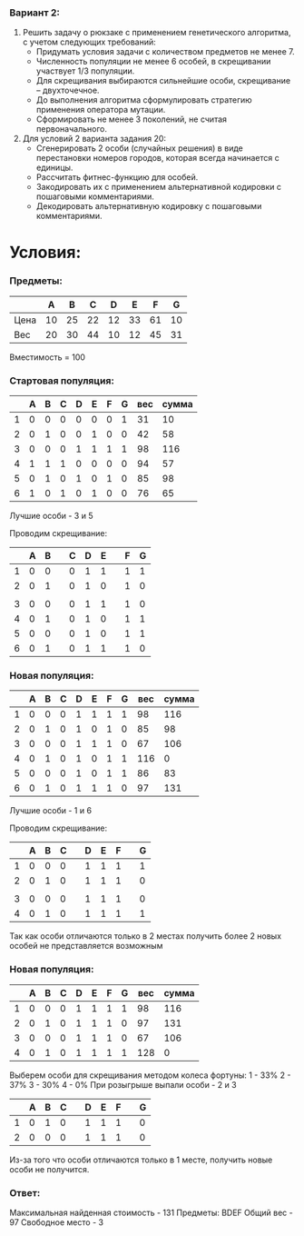 
### Вариант 2:

1. Решить задачу о рюкзаке с применением генетического алгоритма, с учетом следующих требований:
   - Придумать условия задачи с количеством предметов не менее 7.
   - Численность популяции не менее 6 особей, в скрещивании участвует 1/3 популяции. 
   - Для скрещивания выбираются сильнейшие особи, скрещивание – двухточечное.
   - До выполнения алгоритма сформулировать стратегию применения оператора мутации.
   - Сформировать не менее 3 поколений, не считая первоначального.
2. Для условий 2 варианта задания 20:
   - Сгенерировать 2 особи (случайных решения) в виде перестановки номеров городов, которая всегда начинается с единицы.
   - Рассчитать фитнес-функцию для особей.
   - Закодировать их с применением альтернативной кодировки с пошаговыми комментариями.
   - Декодировать альтернативную кодировку с пошаговыми комментариями.

# Условия:
### Предметы:

|      | A  | B  | C  | D  | E  | F  | G  |
|------|----|----|----|----|----|----|----|
| Цена | 10 | 25 | 22 | 12 | 33 | 61 | 10 |
| Вес  | 20 | 30 | 44 | 10 | 12 | 45 | 31 |

Вместимость = 100

### Стартовая популяция:

|   | A | B | C | D | E | F | G | вес | сумма |
|---|---|---|---|---|---|---|---|-----|-------|
| 1 | 0 | 0 | 0 | 0 | 0 | 0 | 1 | 31  | 10    |
| 2 | 0 | 1 | 0 | 0 | 1 | 0 | 0 | 42  | 58    |
| 3 | 0 | 0 | 0 | 1 | 1 | 1 | 1 | 98  | 116   |
| 4 | 1 | 1 | 1 | 0 | 0 | 0 | 0 | 94  | 57    |
| 5 | 0 | 1 | 0 | 1 | 0 | 1 | 0 | 85  | 98    |
| 6 | 1 | 0 | 1 | 0 | 1 | 0 | 0 | 76  | 65    |

Лучшие особи - 3 и 5

Проводим скрещивание:

|   | A | B |   | C | D | E |   | F | G |
|---|---|---|---|---|---|---|---|---|---|
| 1 | 0 | 0 |   | 0 | 1 | 1 |   | 1 | 1 |
| 2 | 0 | 1 |   | 0 | 1 | 0 |   | 1 | 0 |
|   |   |   |   |   |   |   |   |   |   |
| 3 | 0 | 0 |   | 0 | 1 | 1 |   | 1 | 0 |
| 4 | 0 | 1 |   | 0 | 1 | 0 |   | 1 | 1 |
| 5 | 0 | 0 |   | 0 | 1 | 0 |   | 1 | 1 |
| 6 | 0 | 1 |   | 0 | 1 | 1 |   | 1 | 0 |

### Новая популяция:

|   | A | B | C | D | E | F | G | вес | сумма |
|---|---|---|---|---|---|---|---|-----|-------|
| 1 | 0 | 0 | 0 | 1 | 1 | 1 | 1 | 98  | 116   |
| 2 | 0 | 1 | 0 | 1 | 0 | 1 | 0 | 85  | 98    |
| 3 | 0 | 0 | 0 | 1 | 1 | 1 | 0 | 67  | 106   |
| 4 | 0 | 1 | 0 | 1 | 0 | 1 | 1 | 116 | 0     |
| 5 | 0 | 0 | 0 | 1 | 0 | 1 | 1 | 86  | 83    |
| 6 | 0 | 1 | 0 | 1 | 1 | 1 | 0 | 97  | 131   |

Лучшие особи - 1 и 6

Проводим скрещивание:

|   | A | B | C |   | D | E | F |   | G |
|---|---|---|---|---|---|---|---|---|---|
| 1 | 0 | 0 | 0 |   | 1 | 1 | 1 |   | 1 |
| 2 | 0 | 1 | 0 |   | 1 | 1 | 1 |   | 0 |
|   |   |   |   |   |   |   |   |   |   |
| 3 | 0 | 0 | 0 |   | 1 | 1 | 1 |   | 0 |
| 4 | 0 | 1 | 0 |   | 1 | 1 | 1 |   | 1 |

Так как особи отличаются только в 2 местах получить более 2 новых особей не представляется возможным

### Новая популяция:

|   | A | B | C | D | E | F | G | вес | сумма |
|---|---|---|---|---|---|---|---|-----|-------|
| 1 | 0 | 0 | 0 | 1 | 1 | 1 | 1 | 98  | 116   |
| 2 | 0 | 1 | 0 | 1 | 1 | 1 | 0 | 97  | 131   |
| 3 | 0 | 0 | 0 | 1 | 1 | 1 | 0 | 67  | 106   |
| 4 | 0 | 1 | 0 | 1 | 1 | 1 | 1 | 128 | 0     |

Выберем особи для скрещивания методом колеса фортуны:
1 - 33%
2 - 37%
3 - 30%
4 - 0%
При розыгрыше выпали особи - 2 и 3

|   | A | B | C |   | D | E | F |   | G |
|---|---|---|---|---|---|---|---|---|---|
| 1 | 0 | 1 | 0 |   | 1 | 1 | 1 |   | 0 |
| 2 | 0 | 0 | 0 |   | 1 | 1 | 1 |   | 0 |

Из-за того что особи отличаются только в 1 месте, получить новые особи не получится.

### Ответ:
Максимальная найденная стоимость - 131
Предметы: BDEF
Общий вес - 97
Свободное место - 3